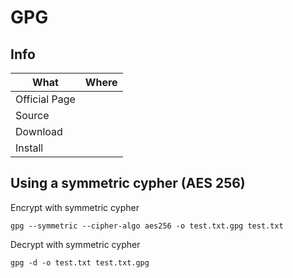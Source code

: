 # GPG

## Info

|What|Where|
|-|-|
|Official Page||
|Source||
|Download||
|Install||

## Using a symmetric cypher (AES 256)

Encrypt with symmetric cypher

```shell
gpg --symmetric --cipher-algo aes256 -o test.txt.gpg test.txt
```

Decrypt with symmetric cypher

```shell
gpg -d -o test.txt test.txt.gpg
```
